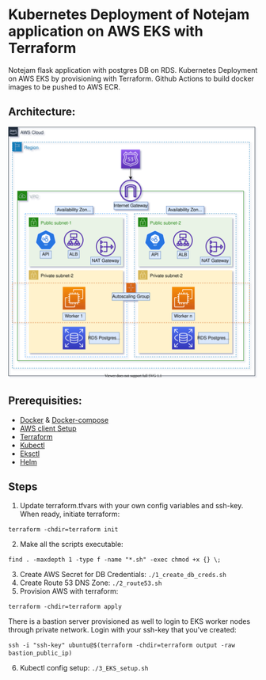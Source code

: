 # **Kubernetes Deployment of Notejam application on AWS EKS with Terraform**
Notejam flask application with postgres DB on RDS. Kubernetes Deployment on AWS EKS by provisioning with Terraform. Github Actions to build docker images to be pushed to AWS ECR.

## Architecture:
![Screenshot](aws_1.svg)

## Prerequisities:
- [Docker](https://www.digitalocean.com/community/tutorials/how-to-install-and-use-docker-on-ubuntu-20-04) & [Docker-compose](https://docs.docker.com/compose/install/)
- [AWS client Setup](https://docs.aws.amazon.com/cli/latest/userguide/cli-chap-configure.html)
- [Terraform]((https://www.terraform.io/downloads.html))
- [Kubectl](https://kubernetes.io/docs/tasks/tools/install-kubectl-linux/)
- [Eksctl](https://docs.aws.amazon.com/eks/latest/userguide/eksctl.html)
- [Helm](https://helm.sh/docs/intro/install/)


## Steps
1. Update terraform.tfvars with your own config variables and ssh-key. When ready, initiate terraform:
```
terraform -chdir=terraform init
```
2. Make all the scripts executable:
```
find . -maxdepth 1 -type f -name "*.sh" -exec chmod +x {} \;
```  
3. Create AWS Secret for DB Credentials: `./1_create_db_creds.sh`
4. Create Route 53 DNS Zone: `./2_route53.sh`
5. Provision AWS with terraform:
```
terraform -chdir=terraform apply
```
There is a bastion server provisioned as well to login to EKS worker nodes through private network. Login with your ssh-key that you've created:
```
ssh -i "ssh-key" ubuntu@$(terraform -chdir=terraform output -raw bastion_public_ip)
```
6. Kubectl config setup: `./3_EKS_setup.sh`





